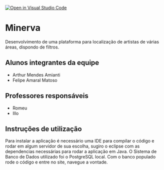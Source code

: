 [![Open in Visual Studio Code](https://classroom.github.com/assets/open-in-vscode-718a45dd9cf7e7f842a935f5ebbe5719a5e09af4491e668f4dbf3b35d5cca122.svg)](https://classroom.github.com/online_ide?assignment_repo_id=10814368&assignment_repo_type=AssignmentRepo)
# Minerva
Desenvolvimento de uma plataforma para localização de artistas de várias áreas, dispondo de filtros.

## Alunos integrantes da equipe

* Arthur Mendes Amianti
* Felipe Amaral Matoso

## Professores responsáveis

* Romeu
* Illo

## Instruções de utilização

Para instalar a aplicação é necessário uma IDE para compilar o código e rodar em algum servidor de sua escolha, sugiro o eclipse com as dependencias necessárias para rodar a aplicação em Java. O Sistema de Banco de Dados utilizado foi o PostgreSQL local. Com o banco populado rode o código e entre no site, navegue a vontade.
